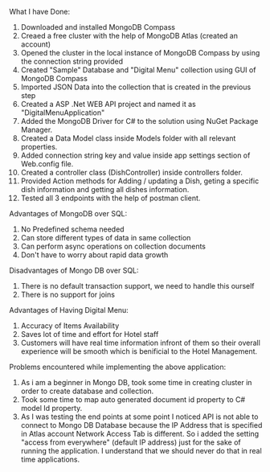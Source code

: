 What I have Done:
1) Downloaded and installed MongoDB Compass
2) Creaed a free cluster with the help of MongoDB Atlas (created an account) 
3) Opened the cluster in the local instance of MongoDB Compass by using the connection string provided 
4) Created "Sample" Database and "Digital Menu" collection using GUI of MongoDB Compass
5) Imported JSON Data into the collection that is created in the previous step
6) Created a ASP .Net WEB API project and named it as "DigitalMenuApplication"
7) Added the MongoDB Driver for C# to the solution using NuGet Package Manager. 
8) Created a Data Model class inside Models folder with all relevant properties.
9) Added connection string key and value inside app settings section of Web.config file.
10) Created a controller class (DishController) inside controllers folder.
11) Provided Action methods for Adding / updating a Dish, geting a specific dish information and getting all dishes information.
12) Tested all 3 endpoints with the help of postman client.


Advantages of MongoDB over SQL:
1) No Predefined schema needed 
2) Can store different types of data in same collection
3) Can perform async operations on collection documents
4) Don't have to worry about rapid data growth

Disadvantages of Mongo DB over SQL:
1) There is no default transaction support, we need to handle this ourself 
2) There is no support for joins


Advantages of Having Digital Menu:
1) Accuracy of Items Availability
2) Saves lot of time and effort for Hotel staff
3) Customers will have real time information infront of them so their overall experience will be smooth which is benificial to the Hotel Management.


Problems encountered while implementing the above application: 
1) As i am a beginner in Mongo DB, took some time in creating cluster in order to create database and collection.
2) Took some time to map auto generated document id property to C# model Id property. 
3) As I was testing the end points at some point I noticed API is not able to connect to Mongo DB Database because the IP Address that is specified in Atlas account Network Access Tab is different. So i added the setting "access from everywhere" (default IP address) just for the sake of running the application. I understand that we should never do that in real time applications.
